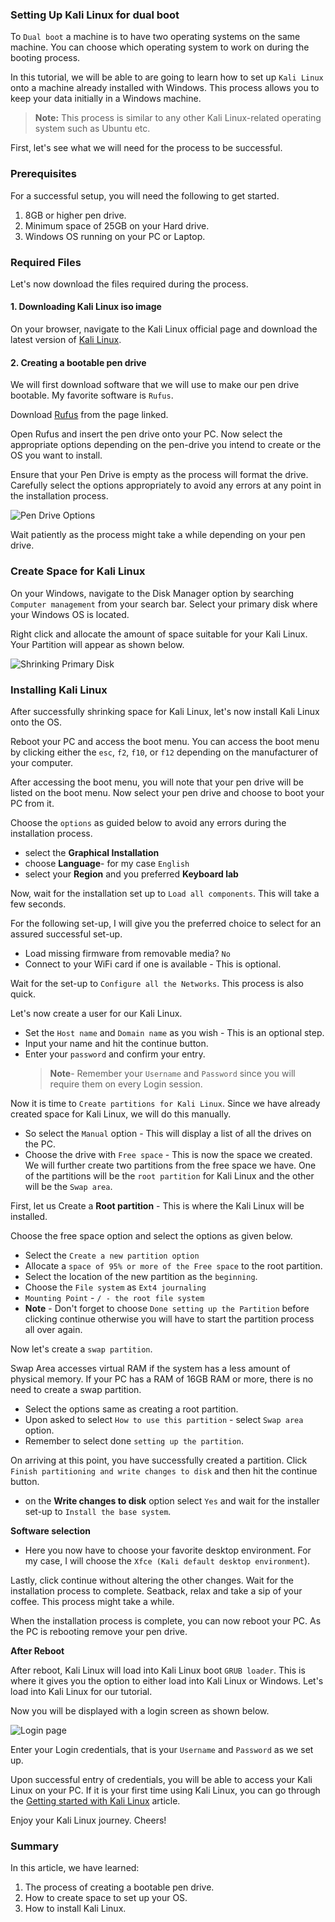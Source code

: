 ### Setting Up Kali Linux for dual boot
To `Dual boot` a machine is to have two operating systems on the same machine. You can choose which operating system to work on during the booting process. 

In this tutorial, we will be able to are going to learn how to set up `Kali Linux` onto a machine already installed with Windows.
This process allows you to keep your data initially in a Windows machine.
> **Note:** This process is similar to any other Kali Linux-related operating system such as Ubuntu etc.

First, let's see what we will need for the process to be successful.

### Prerequisites
For a successful setup, you will need the following to get started.

   1. 8GB or higher pen drive.
   2. Minimum space of 25GB on your Hard drive.
   3. Windows OS running on your PC or Laptop.

### Required Files
Let's now download the files required during the process.

#### 1. Downloading Kali Linux iso image
On your browser, navigate to the Kali Linux official page and download the latest version of [Kali Linux](https://kali.org/get-kali/#kali-bare-metal).

#### 2. Creating a bootable pen drive
We will first download software that we will use to make our pen drive bootable. My favorite software is `Rufus`.

Download [Rufus](http://rufus.ie/en_US/) from the page linked.

Open Rufus and insert the pen drive onto your PC.
Now select the appropriate options depending on the pen-drive you intend to create or the OS you want to install.

Ensure that your Pen Drive is empty as the process will format the drive. Carefully select the options appropriately to avoid any errors at any point in the installation process.

![Pen Drive Options](/engineering-education/setting-up-kali-linux-for-dual-boot/rufus.png)

Wait patiently as the process might take a while depending on your pen drive.

### Create Space for Kali Linux
On your Windows, navigate to the Disk Manager option by searching `Computer management` from your search bar. Select your primary disk where your Windows OS is located.

Right click and allocate the amount of space suitable for your Kali Linux.
Your Partition will appear as shown below.

![Shrinking Primary Disk](/engineering-education/setting-up-kali-linux-for-dual-boot/shrink.png)

### Installing Kali Linux
After successfully shrinking space for Kali Linux, let's now install Kali Linux onto the OS.

Reboot your PC and access the boot menu. You can access the boot menu by clicking either the `esc`, `f2`, `f10`, or `f12` depending on the manufacturer of your computer.

After accessing the boot menu, you will note that your pen drive will be listed on the boot menu.
Now select your pen drive and choose to boot your PC from it. 

Choose the `options` as guided below to avoid any errors during the installation process.

   * select the **Graphical Installation**
   * choose **Language**- for my case `English`
   * select your **Region** and you preferred **Keyboard lab**

Now, wait for the installation set up to `Load all components`. This will take a few seconds.

For the following set-up, I will give you the preferred choice to select for an assured successful set-up.

   * Load missing firmware from removable media? `No`
   * Connect to your WiFi card if one is available - This is optional.

Wait for the set-up to `Configure all the Networks`. This process is also quick.

Let's now create a user for our Kali Linux.

   * Set the `Host name` and `Domain name` as you wish - This is an optional step.
   * Input your name and hit the continue button.
   * Enter your `password` and confirm your entry.
        > **Note**- Remember your `Username` and `Password` since you will require them on every Login session.
        
Now it is time to `Create partitions for Kali Linux`. Since we have already created space for Kali Linux, we will do this manually. 
   * So select the `Manual` option - This will display a list of all the drives on the PC.
   * Choose the drive with `Free space` - This is now the space we created. We will further create two partitions from the free space we have. 
   One of the partitions will be the `root partition` for Kali Linux and the other will be the `Swap area`.
   
First, let us Create a **Root partition** - This is where the Kali Linux will be installed.

Choose the free space option and select the options as given below.

   * Select the `Create a new partition option` 
   * Allocate a `space of 95% or more of the Free space` to the root partition.
   * Select the location of the new partition as the `beginning`.
   * Choose the `File system` as `Ext4 journaling`
   * `Mounting Point` - `/ - the root file system`
   * **Note** - Don't forget to choose `Done setting up the Partition` before clicking continue otherwise you will have to start the partition process all over again.

Now let's create a `swap partition`.

Swap Area accesses virtual RAM if the system has a less amount of physical memory. If your PC has a RAM of 16GB RAM or more, there is no need to create a swap partition.

   * Select the options same as creating a root partition.
   * Upon asked to select `How to use this partition` - select `Swap area` option.
   * Remember to select done `setting up the partition`.
   
On arriving at this point, you have successfully created a partition.
Click `Finish partitioning and write changes to disk` and then hit the continue button.
   * on the **Write changes to disk** option select `Yes` and wait for the installer set-up to `Install the base system`.
   
**Software selection**

* Here you now have to choose your favorite desktop environment. For my case, I will choose the `Xfce (Kali default desktop environment`).

Lastly, click continue without altering the other changes. Wait for the installation process to complete.
Seatback, relax and take a sip of your coffee. This process might take a while.

When the installation process is complete, you can now reboot your PC. As the PC is rebooting remove your pen drive.

**After Reboot**

After reboot, Kali Linux will load into Kali Linux boot `GRUB loader`. This is where it gives you the option to either load into Kali Linux or Windows. Let's load into Kali Linux for our tutorial.

Now you will be displayed with a login screen as shown below.

![Login page](/engineering-education/setting-up-kali-linux-for-dual-boot/login.png)

Enter your Login credentials, that is your `Username` and `Password` as we set up.

Upon successful entry of credentials, you will be able to access your Kali Linux on your PC. If it is your first time using Kali Linux, you can go through the [Getting started with Kali Linux](https://www.section.io/engineering-education/getting-started-with-kali-linux/) article.

Enjoy your Kali Linux journey. Cheers!

### Summary
In this article, we have learned:

1. The process of creating a bootable pen drive.
2. How to create space to set up your OS.
3. How to install Kali Linux.